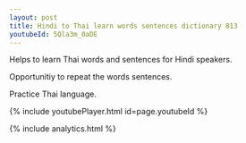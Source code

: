 ```yaml
---
layout: post
title: Hindi to Thai learn words sentences dictionary 813 
youtubeId: 5Qla3m_0aDE
---
```

 
 
Helps to learn Thai words and sentences for Hindi speakers.

Opportunitiy to repeat the words sentences. 

Practice Thai language. 
 
{% include youtubePlayer.html id=page.youtubeId %}
 
 
{% include analytics.html %}